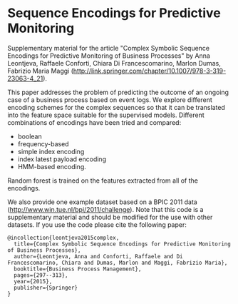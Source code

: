 # Sequence Encodings for Predictive Monitoring
Supplementary material for the article "Complex Symbolic Sequence Encodings for Predictive Monitoring of Business Processes" by Anna Leontjeva, Raffaele Conforti, Chiara Di Francescomarino, Marlon Dumas, Fabrizio Maria Maggi (http://link.springer.com/chapter/10.1007/978-3-319-23063-4_21).

This paper addresses the problem of predicting the outcome of an ongoing case of a business process based on event logs. We explore different encoding schemes for the complex sequences so that it can be translated into the feature space suitable for the supervised models.  Different combinations of encodings have been tried and compared: 

* boolean
* frequency-based 
* simple index encoding
* index latest payload encoding
* HMM-based encoding.

Random forest is trained on the features extracted from all of the encodings. 

We also provide one example dataset based on a BPIC 2011 data (http://www.win.tue.nl/bpi/2011/challenge). Note that this code is a supplementary material and should be modified for the use with other datasets. 
If you use the code please cite the following paper:
```
@incollection{leontjeva2015complex,
  title={Complex Symbolic Sequence Encodings for Predictive Monitoring of Business Processes},
  author={Leontjeva, Anna and Conforti, Raffaele and Di Francescomarino, Chiara and Dumas, Marlon and Maggi, Fabrizio Maria},
  booktitle={Business Process Management},
  pages={297--313},
  year={2015},
  publisher={Springer}
}
```
